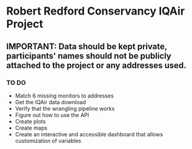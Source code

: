 # Robert Redford Conservancy IQAir Project

## IMPORTANT: Data should be kept private, participants' names should not be publicly attached to the project or any addresses used.

### TO DO

 * Match 6 missing monitors to addresses
 * Get the IQAir data download
 * Verify that the wrangling pipeline works
 * Figure out how to use the API
 * Create plots
 * Create maps
 * Create an interactive and accessible dashboard that allows customization of variables